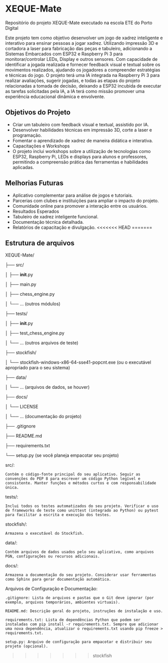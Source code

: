 # XEQUE-Mate
 Repositório do projeto XEQUE-Mate executado na escola ETE do Porto Digital

Este projeto tem como objetivo desenvolver um jogo de xadrez inteligente e interativo para ensinar pessoas a jogar xadrez. Utilizando impressão 3D e cortadora a laser para fabricação das peças e tabuleiro, adicionando a Sistemas Embarcados com ESP32 e Raspberry Pi 3 para monitorar/controlar LEDs, Display e outros sensores. Com capacidade de identificar a jogada realizada e fornecer feedback visual e textual sobre os movimentos realizados, ajudando os jogadores a compreender estratégias e técnicas do jogo. O projeto terá uma IA integrada na Raspberry Pi 3 para realizar avaliações, sugerir jogadas, e todas as etapas do projeto relacionadas a tomada de decisão, deixando a ESP32 incubida de executar as tarefas solicitadas pela IA, a IA terá como missão promover uma experiência educacional dinâmica e envolvente.

## Objetivos do Projeto
* Criar um tabuleiro com feedback visual e textual, assistido por IA.
* Desenvolver habilidades técnicas em impressão 3D, corte a laser e programação.
* Fomentar o aprendizado de xadrez de maneira didática e interativa.
* Capacitações e Workshops
* O projeto inclui workshops sobre a utilização de tecnologias como ESP32, Raspberry Pi, LEDs e displays para alunos e professores, permitindo a compreensão prática das ferramentas e habilidades aplicadas.

## Melhorias Futuras
* Aplicativo complementar para análise de jogos e tutoriais.
* Parcerias com clubes e instituições para ampliar o impacto do projeto.
* Comunidade online para promover a interação entre os usuários.
* Resultados Esperados
* Tabuleiro de xadrez inteligente funcional.
* Documentação técnica detalhada.
* Relatórios de capacitação e divulgação.
<<<<<<< HEAD
=======

## Estrutura de arquivos
XEQUE-Mate/

├── src/

│   ├── __init__.py

│   ├── main.py

│   ├── chess_engine.py

│   └── ... (outros módulos)

├── tests/

│   ├── __init__.py

│   ├── test_chess_engine.py

│   └── ... (outros arquivos de teste)

├── stockfish/

│   └── stockfish-windows-x86-64-sse41-popcnt.exe (ou o executável apropriado para o seu sistema)

├── data/

│   └── ... (arquivos de dados, se houver)

├── docs/

│   └── LICENSE

│   └── ... (documentação do projeto)

├── .gitignore

├── README.md

├── requirements.txt

└── setup.py (se você planeja empacotar seu projeto)


src/:
    
    Contém o código-fonte principal do seu aplicativo. Seguir as convenções do PEP 8 para escrever um código Python legível e consistente. Manter funções e métodos curtos e com responsabilidade única.
    
tests/:
    
    Inclui todos os testes automatizados do seu projeto. Verificar o uso de frameworks de teste como unittest (integrado ao Python) ou pytest para facilitar a escrita e execução dos testes.
    
stockfish/:

    Armazena o executável do Stockfish.
    
data/:

    Contém arquivos de dados usados pelo seu aplicativo, como arquivos PGN, configurações ou recursos adicionais.
    
docs/:

    Armazena a documentação do seu projeto. Considerar usar ferramentas como Sphinx para gerar documentação automática.
    

Arquivos de Configuração e Documentação:

    .gitignore: Lista de arquivos e pastas que o Git deve ignorar (por exemplo, arquivos temporários, ambientes virtuais).
    
    README.md: Descrição geral do projeto, instruções de instalação e uso.
    
    requirements.txt: Lista de dependências Python que podem ser instaladas com pip install -r requirements.txt. Sempre que adicionar uma nova dependência, atualizar o requirements.txt usando pip freeze > requirements.txt.
    
    setup.py: Arquivo de configuração para empacotar e distribuir seu projeto (opcional).
    
>>>>>>> stockfish
